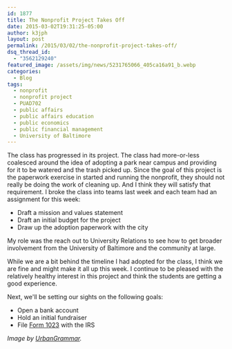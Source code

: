 ```yaml
---
id: 1877
title: The Nonprofit Project Takes Off
date: 2015-03-02T19:31:25-05:00
author: k3jph
layout: post
permalink: /2015/03/02/the-nonprofit-project-takes-off/
dsq_thread_id:
  - "3562129240"
featured_image: /assets/img/news/5231765066_405ca16a91_b.webp
categories:
  - Blog
tags:
  - nonprofit
  - nonprofit project
  - PUAD702
  - public affairs
  - public affairs education
  - public economics
  - public financial management
  - University of Baltimore
---
```

The class has progressed in its project.  The class had more-or-less coalesced around the idea of adopting a park near campus and providing for it to be watered and the trash picked up.  Since the goal of this project is the paperwork exercise in started and running the nonprofit, they should not really be doing the work of cleaning up.  And I think they will satisfy that requirement.  I broke the class into teams last week and each team had an assignment for this week:

* Draft a mission and values statement
* Draft an initial budget for the project
* Draw up the adoption paperwork with the city

My role was the reach out to University Relations to see how to get broader involvement from the University of Baltimore and the community at large.

While we are a bit behind the timeline I had adopted for the class, I think we are fine and might make it all up this week.  I continue to be pleased with the relatively healthy interest in this project and think the students are getting a good experience.

Next, we'll be setting our sights on the following goals:

* Open a bank account
* Hold an initial fundraiser
* File [Form 1023](http://www.irs.gov/uac/Form-1023,-Application-for-Recognition-of-Exemption-Under-Section-501%28c%29%283%29-of-the-Internal-Revenue-Code) with the IRS

_Image by [UrbanGrammar](https://www.flickr.com/photos/22392855@N08/5231765066/in/photolist-8YjatY-97rgyD-azchuN-8VgEuY-9qHsfM-pxHGcY-pTcABb-a6xGJm-8TLRXU-9Zvy3K-p6zbMP-dspKGU-x3PoU-8YfwEF-37BKxT-miCZev-miD4Dn-93aicD-93DdRK-miD3PB-miEZPo-miF1Km-miD32p-d2DAU-eikjq4-99ifYL-3uXJ6i-9REuzd-9RBA6k-9BkGjT-cqxpMo-dTBLq9-6v7Z3v-9qHyN6-e1pEVU-cVomZo-5iK79a-9qLrXL-9qHshP-9qHse2-bDQ2MZ-4thiPY-9Sy8va-qGquZi-hXVuKp-e1q41L-e1jp8r-j7VNTg-dZYDww-dZYDFW)._
